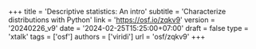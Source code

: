 +++
title = 'Descriptive statistics: An intro'
subtitle = 'Characterize distributions with Python'
link = 'https://osf.io/zqkv9'
version = '20240226_v9'
date = '2024-02-25T15:25:00+07:00'
draft = false
type = 'xtalk'
tags = ['osf']
authors = ['viridi']
url = 'osf/zqkv9'
+++
<!--more-->
